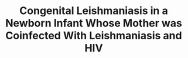 ---
title: "Congenital Leishmaniasis in a Newborn Infant Whose Mother was Coinfected With Leishmaniasis and HIV"
journal: "J Pediatric Infect Dis Soc"
year: '2020'
volume: 138
DOI: 10.1093/jpids/piz055
pmid: 31589299
authors: 'Argy N , Lariven S , Rideau A , Lemoine A , Bourgeois Moine A , Allal L , Choudat L , Ravel C , Michard F , Buffet P , Faye A , Houze S , Yazdanpanah Y'
---